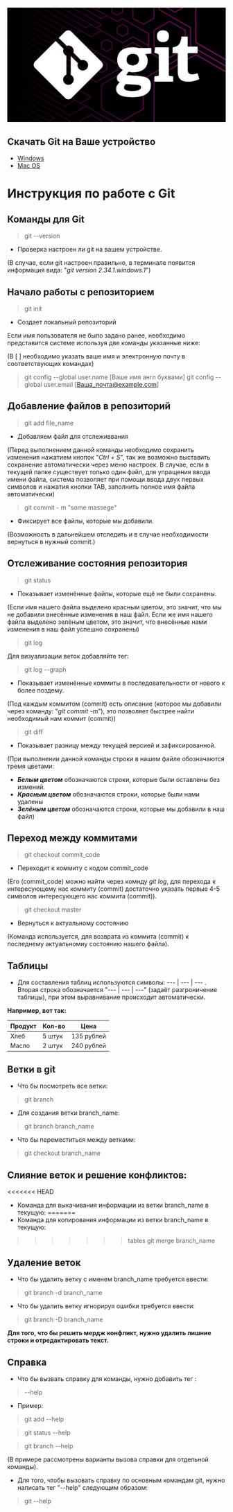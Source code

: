 ![error](git-support-algorithm-development-4.jpg)

## Скачать Git на Ваше устройство 

* [Windows](https://git-scm.com/download/win)
* [Mac OS](https://git-scm.com/download/mac)

 # Инструкция по работе с Git

## Команды для Git

>git --version

* Проверка настроен ли git на вашем устройстве.

(В случае, если git настроен правильно, в терминале появится информация вида: "*git version 2.34.1.windows.1*")

## Начало работы с репозиторием

 > git init 

 * Создает локальный репозиторий

 Если имя пользователя не было задано ранее, необходимо представится системе используя две команды указанные ниже:

 (В [ ] необходимо указать ваше имя и электронную почту в соответствующих командах)

>git config --global user.name [Ваше имя англ буквами]
>git config --global user.email [Ваша_почта@example.com]

## Добавление файлов в репозиторий

>git add file_name

* Добавляем файл для отслеживвания 

(Перед выполнением данной команды необходимо сохранить изменения нажатием кнопок "*Ctrl + S*", так же возможно выставить сохранение автоматически через меню настроек. В случае, если в текущей папке существует только один файл, для упращения ввода имени файла, система позволяет при помощи ввода двух первых символов и нажатия кнопки TAB, заполнить полное имя файла автоматически)

>git commit - m "some massege"

* Фиксирует все файлы, которые мы добавили.

(Возможность в дальнейшем отследить и в случае необходимости вернуться в нужный commit.)

## Отслеживание состояния репозитория

>git status

* Показывает изменённые файлы, которые ещё не были сохранены.

(Если имя нашего файла выделено красным цветом, это значит, что мы не добавили внесённые изменения в наш файл. Если же имя нашего файла выделено зелёным цветом, это значит, что внесённые нами изменения в наш файл успешно сохранены)

>git log

Для визуализации веток добавляйте тег:
> git log --graph

* Показывает изменённые коммиты в последовательности от нового к более поздему.

(Под каждым коммитом (commit) есть описание (которое мы добавили через команду: "*git commit -m*"), это позволяет быстрее найти необходимый нам коммит (commit))

>git diff

* Показывает разницу между текущей версией и зафиксированной.

(При выполнении данной команды строки в нашем файле обозначаются тремя цветами:
 * *__Белым цветом__* обозначаются строки, которые были оставлены без измений.
 * *__Красным цветом__* обозначаются строки, которые были нами удалены
 * *__Зелёным цветом__* обозначаются строки, которые мы добавили в наш файл)

## Переход между коммитами

>git checkout commit_code

* Переходит к коммиту с кодом commit_code 

(Его (commit_code) можно найти через комнду *git log*, для перехода к интересующему нас коммиту (commit) достаточно указать первые 4-5 символов интересующего нас коммита (commit)).

>git checkout master

* Вернуться к актуальному состоянию

(Команда используется, для возврата из коммита (commit) к последнему актуальномиу состоянию нашего файла).

## Таблицы

* Для составления таблиц используются символы:
--- | --- | --- . Вторая строка обозначается "--- | --- | ---" (задаёт разгроничение таблицы), при этом выравнивание происходит автоматически.

**Например, вот так:**

Продукт | Кол-во | Цена
--- | --- | ---
Хлеб | 5 штук | 135 рублей
Масло | 2 штук | 240 рублей

## Ветки в git

* Что бы посмотреть все ветки: 
> git branch

* Для создания ветки branch_name:
> git branch branch_name

* Что бы переместиться между ветками:
> git checkout branch_name

## Слияние веток и решение конфликтов:

<<<<<<< HEAD
* Команда для выкачивания информации из ветки branch_name в текущую:
=======
* Команда для копирования информации из ветки branch_name в текущую:
>>>>>>> tables
> git merge branch_name

## Удаление веток

* Что бы удалить ветку с именем branch_name требуется ввести:
> git branch -d branch_name
* Что бы удалить ветку игнорируя ошибки требуется ввести:
> git branch -D branch_name

**Для того, что бы решить мердж конфликт, нужно удалить лишние строки и отредактировать текст.**

## Справка

* Что бы вызвать справку для команды, нужно добавить тег :
>--help

* Пример:
> git add --help

> git status --help

> git branch --help 

(В примере рассмотрены варианты вызова справки для отдельной команды).

* Для того, чтобы вызовать справку по основным командам git, нужно написать тег "--help" следующим образом:

>git --help